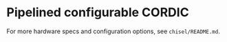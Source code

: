 # Pipelined configurable CORDIC
For more hardware specs and configuration options, see `chisel/README.md`.